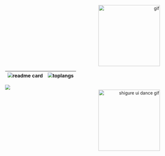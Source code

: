 <div align="right">  
  <img src="https://github.com/Linhieng/linhieng/blob/master/gif1.gif" width="200" alt="gif">
</div>

|![readme card](https://github-readme-stats.vercel.app/api?username=linhieng&theme=transparent&hide_border=true)|![toplangs](https://github-readme-stats.vercel.app/api/top-langs/?username=linhieng&layout=compact&hide_border=true)|
|--|--|

<img src="https://moe-counter.glitch.me/get/@linhieng?theme=gelbooru" />

<div align="right"> 
  <img src="https://media.tenor.com/cyORI7kwShQAAAAi/shigure-ui-dance.gif" alt="shigure ui dance gif" width="200"> <br>
</div>
